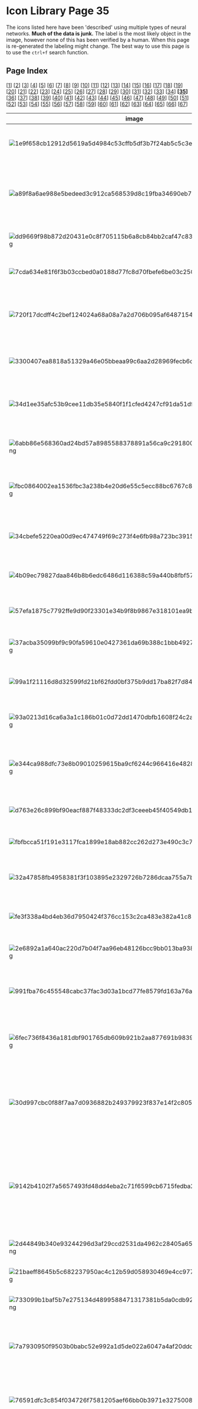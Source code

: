 # Icon Library Page 35

The icons listed here have been 'described' using multiple types of neural networks. **Much of the data is junk.** The label is the most likely object in the image, however none of this has been verified by a human. When this page is re-generated the labeling might change.
The best way to use this page is to use the `ctrl+f` search function.

## Page Index

[[1](/docs/toyo/icons/icon_library_page_01.md)] [[2](/docs/toyo/icons/icon_library_page_02.md)] [[3](/docs/toyo/icons/icon_library_page_03.md)] [[4](/docs/toyo/icons/icon_library_page_04.md)] [[5](/docs/toyo/icons/icon_library_page_05.md)] [[6](/docs/toyo/icons/icon_library_page_06.md)] [[7](/docs/toyo/icons/icon_library_page_07.md)] [[8](/docs/toyo/icons/icon_library_page_08.md)] [[9](/docs/toyo/icons/icon_library_page_09.md)] [[10](/docs/toyo/icons/icon_library_page_10.md)] [[11](/docs/toyo/icons/icon_library_page_11.md)] [[12](/docs/toyo/icons/icon_library_page_12.md)] [[13](/docs/toyo/icons/icon_library_page_13.md)] [[14](/docs/toyo/icons/icon_library_page_14.md)] [[15](/docs/toyo/icons/icon_library_page_15.md)] [[16](/docs/toyo/icons/icon_library_page_16.md)] [[17](/docs/toyo/icons/icon_library_page_17.md)] [[18](/docs/toyo/icons/icon_library_page_18.md)] [[19](/docs/toyo/icons/icon_library_page_19.md)] [[20](/docs/toyo/icons/icon_library_page_20.md)] [[21](/docs/toyo/icons/icon_library_page_21.md)] [[22](/docs/toyo/icons/icon_library_page_22.md)] [[23](/docs/toyo/icons/icon_library_page_23.md)] [[24](/docs/toyo/icons/icon_library_page_24.md)] [[25](/docs/toyo/icons/icon_library_page_25.md)] [[26](/docs/toyo/icons/icon_library_page_26.md)] [[27](/docs/toyo/icons/icon_library_page_27.md)] [[28](/docs/toyo/icons/icon_library_page_28.md)] [[29](/docs/toyo/icons/icon_library_page_29.md)] [[30](/docs/toyo/icons/icon_library_page_30.md)] [[31](/docs/toyo/icons/icon_library_page_31.md)] [[32](/docs/toyo/icons/icon_library_page_32.md)] [[33](/docs/toyo/icons/icon_library_page_33.md)] [[34](/docs/toyo/icons/icon_library_page_34.md)] **[[35](/docs/toyo/icons/icon_library_page_35.md)]** [[36](/docs/toyo/icons/icon_library_page_36.md)] [[37](/docs/toyo/icons/icon_library_page_37.md)] [[38](/docs/toyo/icons/icon_library_page_38.md)] [[39](/docs/toyo/icons/icon_library_page_39.md)] [[40](/docs/toyo/icons/icon_library_page_40.md)] [[41](/docs/toyo/icons/icon_library_page_41.md)] [[42](/docs/toyo/icons/icon_library_page_42.md)] [[43](/docs/toyo/icons/icon_library_page_43.md)] [[44](/docs/toyo/icons/icon_library_page_44.md)] [[45](/docs/toyo/icons/icon_library_page_45.md)] [[46](/docs/toyo/icons/icon_library_page_46.md)] [[47](/docs/toyo/icons/icon_library_page_47.md)] [[48](/docs/toyo/icons/icon_library_page_48.md)] [[49](/docs/toyo/icons/icon_library_page_49.md)] [[50](/docs/toyo/icons/icon_library_page_50.md)] [[51](/docs/toyo/icons/icon_library_page_51.md)] [[52](/docs/toyo/icons/icon_library_page_52.md)] [[53](/docs/toyo/icons/icon_library_page_53.md)] [[54](/docs/toyo/icons/icon_library_page_54.md)] [[55](/docs/toyo/icons/icon_library_page_55.md)] [[56](/docs/toyo/icons/icon_library_page_56.md)] [[57](/docs/toyo/icons/icon_library_page_57.md)] [[58](/docs/toyo/icons/icon_library_page_58.md)] [[59](/docs/toyo/icons/icon_library_page_59.md)] [[60](/docs/toyo/icons/icon_library_page_60.md)] [[61](/docs/toyo/icons/icon_library_page_61.md)] [[62](/docs/toyo/icons/icon_library_page_62.md)] [[63](/docs/toyo/icons/icon_library_page_63.md)] [[64](/docs/toyo/icons/icon_library_page_64.md)] [[65](/docs/toyo/icons/icon_library_page_65.md)] [[66](/docs/toyo/icons/icon_library_page_66.md)] [[67](/docs/toyo/icons/icon_library_page_67.md)] 

| image | labels |
| - | - |
| ![1e9f658cb12912d5619a5d4984c53cffb5df3b7f24ab5c5c3e050e442b46c51d.png](/img/icons/1e9f658cb12912d5619a5d4984c53cffb5df3b7f24ab5c5c3e050e442b46c51d.png) | panpipe, phone, shoji, panpipe, panpipe, pandean pipe, syrinx, shoji |
| ![a89f8a6ae988e5bedeed3c912ca568539d8c19fba34690eb7955475ce00e2e3f.png](/img/icons/a89f8a6ae988e5bedeed3c912ca568539d8c19fba34690eb7955475ce00e2e3f.png) | waffle iron, person, sunscreen, prayer rug, slot, one-armed bandit, clog, geta, patten, sabot |
| ![dd9669f98b872d20431e0c8f705115b6a8cb84bb2caf47c83a86079dbdad3188.png](/img/icons/dd9669f98b872d20431e0c8f705115b6a8cb84bb2caf47c83a86079dbdad3188.png) | sunscreen, person, packet, patas, barrel, cask, packet |
| ![7cda634e81f6f3b03ccbed0a0188d77fc8d70fbefe6be03c2500ace4e17a7b4a.png](/img/icons/7cda634e81f6f3b03ccbed0a0188d77fc8d70fbefe6be03c2500ace4e17a7b4a.png) | slide rule, book, slot, safety pin, slide rule, slipstick, packet |
| ![720f17dcdff4c2bef124024a68a08a7a2d706b095af6487154be3952d96efe88.png](/img/icons/720f17dcdff4c2bef124024a68a08a7a2d706b095af6487154be3952d96efe88.png) | screen, phone, magnetic compass, screen, packet, hand-held computer, hand-held microcomputer |
| ![3300407ea8818a51329a46e05bbeaa99c6aa2d28969fecb6d2eabe04b4f46c39.png](/img/icons/3300407ea8818a51329a46e05bbeaa99c6aa2d28969fecb6d2eabe04b4f46c39.png) | fire screen, cat, chiffonier, chain saw, fire screen, fireguard, chain saw, chainsaw |
| ![34d1ee35afc53b9cee11db35e5840f1f1cfed4247cf91da51df8157573837b7d.png](/img/icons/34d1ee35afc53b9cee11db35e5840f1f1cfed4247cf91da51df8157573837b7d.png) | rock beauty, sun, ping-pong ball, knee pad, shield, buckler, panpipe, pandean pipe, syrinx |
| ![6abb86e568360ad24bd57a8985588378891a56ca9c29180001991e56c273c0b4.png](/img/icons/6abb86e568360ad24bd57a8985588378891a56ca9c29180001991e56c273c0b4.png) | oil filter, person, oil filter, oil filter, chain saw, chainsaw, jersey, T-shirt, tee shirt |
| ![fbc0864002ea1536fbc3a238b4e20d6e55c5ecc88bc6767c89626b565a2ce8d9.png](/img/icons/fbc0864002ea1536fbc3a238b4e20d6e55c5ecc88bc6767c89626b565a2ce8d9.png) | theater curtain, person, theater curtain, prayer rug, panpipe, pandean pipe, syrinx, packet |
| ![34cbefe5220ea00d9ec474749f69c273f4e6fb98a723bc3915c7ed915bf0b640.png](/img/icons/34cbefe5220ea00d9ec474749f69c273f4e6fb98a723bc3915c7ed915bf0b640.png) | ocarina, cat, apron, ocarina, safety pin, hand-held computer, hand-held microcomputer |
| ![4b09ec79827daa846b8b6edc6486d116388c59a440b8fbf57590231fbee4058f.png](/img/icons/4b09ec79827daa846b8b6edc6486d116388c59a440b8fbf57590231fbee4058f.png) | ocarina, person, maraca, ocarina, comic book, packet |
| ![57efa1875c7792ffe9d90f23301e34b9f8b9867e318101ea9b00cc0cc11c049e.png](/img/icons/57efa1875c7792ffe9d90f23301e34b9f8b9867e318101ea9b00cc0cc11c049e.png) | ocarina, person, chain saw, ocarina, comic book, ocarina, sweet potato |
| ![37acba35099bf9c90fa59610e0427361da69b388c1bbb4927a8670f5a3d3e323.png](/img/icons/37acba35099bf9c90fa59610e0427361da69b388c1bbb4927a8670f5a3d3e323.png) | bearskin, person, packet, bearskin, bearskin, busby, shako, packet |
| ![99a1f21116d8d32599fd21bf62fdd0bf375b9dd17ba82f7d845528dc31cdb1a6.png](/img/icons/99a1f21116d8d32599fd21bf62fdd0bf375b9dd17ba82f7d845528dc31cdb1a6.png) | nematode, person, envelope, whistle, envelope, kite |
| ![93a0213d16ca6a3a1c186b01c0d72dd1470dbfb1608f24c2a4845e84c9e3d46b.png](/img/icons/93a0213d16ca6a3a1c186b01c0d72dd1470dbfb1608f24c2a4845e84c9e3d46b.png) | ocarina, person, Band Aid, Windsor tie, comic book, packet |
| ![e344ca988dfc73e8b09010259615ba9cf6244c966416e4828a0308bf200da089.png](/img/icons/e344ca988dfc73e8b09010259615ba9cf6244c966416e4828a0308bf200da089.png) | power drill, person, thresher, whistle, knot, thresher, thrasher, threshing machine |
| ![d763e26c899bf90eacf887f48333dc2df3ceeeb45f40549db1d6ead080fdac31.png](/img/icons/d763e26c899bf90eacf887f48333dc2df3ceeeb45f40549db1d6ead080fdac31.png) | sunscreen, person, ocarina, ocarina, packet, packet |
| ![fbfbcca51f191e3117fca1899e18ab882cc262d273e490c3c7b9d762fc58640b.png](/img/icons/fbfbcca51f191e3117fca1899e18ab882cc262d273e490c3c7b9d762fc58640b.png) | ocarina, person, combination lock, safety pin, nipple, packet |
| ![32a47858fb4958381f3f103895e2329726b7286dcaa755a7bb95c8680f6fc499.png](/img/icons/32a47858fb4958381f3f103895e2329726b7286dcaa755a7bb95c8680f6fc499.png) | ocarina, dog, chain saw, chain saw, chain saw, chainsaw, chain saw, chainsaw |
| ![fe3f338a4bd4eb36d7950424f376cc153c2ca483e382a41c836596f8a9043cdc.png](/img/icons/fe3f338a4bd4eb36d7950424f376cc153c2ca483e382a41c836596f8a9043cdc.png) | chain saw, phone, lotion, chain saw, chain saw, chainsaw, analog clock |
| ![2e6892a1a640ac220d7b04f7aa96eb48126bcc9bb013ba938b1c9d580076a1f3.png](/img/icons/2e6892a1a640ac220d7b04f7aa96eb48126bcc9bb013ba938b1c9d580076a1f3.png) | tobacco shop, person, nipple, ocarina, comic book, packet |
| ![991fba76c455548cabc37fac3d03a1bcd77fe8579fd163a76ac417cb964d3ffc.png](/img/icons/991fba76c455548cabc37fac3d03a1bcd77fe8579fd163a76ac417cb964d3ffc.png) | lipstick, person, pick, face powder, pick, plectrum, plectron, ping-pong ball |
| ![6fec736f8436a181dbf901765db609b921b2aa877691b9839b780b93b9801e2e.png](/img/icons/6fec736f8436a181dbf901765db609b921b2aa877691b9839b780b93b9801e2e.png) | sunscreen, person, packet, nipple, ski, orangutan, orang, orangutang, Pongo pygmaeus |
| ![30d997cbc0f88f7aa7d0936882b249379923f837e14f2c8053bd491f04a68f59.png](/img/icons/30d997cbc0f88f7aa7d0936882b249379923f837e14f2c8053bd491f04a68f59.png) | sunscreen, person, wall clock, ocarina, screen, CRT screen, orangutan, orang, orangutang, Pongo pygmaeus |
| ![9142b4102f7a5657493fd48dd4eba2c71f6599cb6715fedba254ea6609abcde6.png](/img/icons/9142b4102f7a5657493fd48dd4eba2c71f6599cb6715fedba254ea6609abcde6.png) | hand-held computer, spaceship, hand-held computer, chain saw, hand-held computer, hand-held microcomputer, hand-held computer, hand-held microcomputer |
| ![2d44849b340e93244296d3af29ccd2531da4962c28405a6527e12968fb39201b.png](/img/icons/2d44849b340e93244296d3af29ccd2531da4962c28405a6527e12968fb39201b.png) | slot, person, packet, packet, packet, packet |
| ![21baeff8645b5c682237950ac4c12b59d058930469e4cc97766942dc0fa7c2a0.png](/img/icons/21baeff8645b5c682237950ac4c12b59d058930469e4cc97766942dc0fa7c2a0.png) | lotion, person, hair spray, sunscreen, hair spray, hair spray |
| ![733099b1baf5b7e275134d4899588471317381b5da0cdb922225ba7f40a4c822.png](/img/icons/733099b1baf5b7e275134d4899588471317381b5da0cdb922225ba7f40a4c822.png) | barrel, person, gong, barrel, milk can, whiskey jug |
| ![7a7930950f9503b0babc52e992a1d5de022a6047a4af20ddc484c0fad50dfd9e.png](/img/icons/7a7930950f9503b0babc52e992a1d5de022a6047a4af20ddc484c0fad50dfd9e.png) | sunscreen, person, milk can, milk can, chimpanzee, chimp, Pan troglodytes, Brabancon griffon |
| ![76591dfc3c854f034726f7581205aef66bb0b3971e3275008c8b524cfd0656ac.png](/img/icons/76591dfc3c854f034726f7581205aef66bb0b3971e3275008c8b524cfd0656ac.png) | hourglass, person, space shuttle, lotion, jersey, T-shirt, tee shirt, chain saw, chainsaw |
| ![072c8895690750a9e9ca6796c34ff4d1f9720e9c28fa41d9f410b234dd4a1cec.png](/img/icons/072c8895690750a9e9ca6796c34ff4d1f9720e9c28fa41d9f410b234dd4a1cec.png) | power drill, person, sunscreen, sunscreen, chain saw, chainsaw, book jacket, dust cover, dust jacket, dust wrapper |
| ![4303b8486cc36ddfb9fe9671d6e4bdce72ebd1403833d77a2fdad1fa8b725448.png](/img/icons/4303b8486cc36ddfb9fe9671d6e4bdce72ebd1403833d77a2fdad1fa8b725448.png) | whistle, person, analog clock, whistle, chain saw, chainsaw, analog clock |
| ![ff3eba487900e70de046e8e112dac13b8bdca9c32eea66fc67ca783652187793.png](/img/icons/ff3eba487900e70de046e8e112dac13b8bdca9c32eea66fc67ca783652187793.png) | screen, person, analog clock, croquet ball, analog clock, espresso maker |
| ![9fed8a1a3887abe4824dfd1402b1ee2017642048458d0c24538c3222e12bbba8.png](/img/icons/9fed8a1a3887abe4824dfd1402b1ee2017642048458d0c24538c3222e12bbba8.png) | slot, person, wall clock, stopwatch, pick, plectrum, plectron, analog clock |
| ![a3bedcd2dd8be93e25aa4f272f7cd143127dffcfb6cda390a08da1dea87d8fd7.png](/img/icons/a3bedcd2dd8be93e25aa4f272f7cd143127dffcfb6cda390a08da1dea87d8fd7.png) | slot, person, slot, tobacco shop, slot, one-armed bandit, slot, one-armed bandit |
| ![920f31ffd48db445a4f496598bb16fec37eaa8997c21e6ced71efb7ea33939ec.png](/img/icons/920f31ffd48db445a4f496598bb16fec37eaa8997c21e6ced71efb7ea33939ec.png) | digital watch, flower, maraca, whistle, maraca, maraca |
| ![ece938349bfc08c6a257df64383009ef85c57de31d5a9ae9fadd434b7fe97ad5.png](/img/icons/ece938349bfc08c6a257df64383009ef85c57de31d5a9ae9fadd434b7fe97ad5.png) | panpipe, cat, prayer rug, EntleBucher, pick, plectrum, plectron, comic book |
| ![bbd0fcfcf989254ca45e12b763030773284e7fcb4c34afaf1632ec4d589997b0.png](/img/icons/bbd0fcfcf989254ca45e12b763030773284e7fcb4c34afaf1632ec4d589997b0.png) | whistle, person, harmonica, chain saw, chain saw, chainsaw, chain saw, chainsaw |
| ![015c506e3acac2164c267213a9f78fe96184586af4f247189cfb6254fe216dfe.png](/img/icons/015c506e3acac2164c267213a9f78fe96184586af4f247189cfb6254fe216dfe.png) | digital clock, person, digital clock, digital clock, pick, plectrum, plectron, analog clock |
| ![6caba479d56bb94becab64d1bf6af6d0e1d9bc23c59bd36659253b765680615f.png](/img/icons/6caba479d56bb94becab64d1bf6af6d0e1d9bc23c59bd36659253b765680615f.png) | waffle iron, person, packet, bearskin, letter opener, paper knife, paperknife, bearskin, busby, shako |
| ![a5048c10aed75ea02588b302d52a025bf5ec88c3c6224e807925973915d00d24.png](/img/icons/a5048c10aed75ea02588b302d52a025bf5ec88c3c6224e807925973915d00d24.png) | chain saw, dog, slot, hand-held computer, pick, plectrum, plectron, chain saw, chainsaw |
| ![6c908542b8a57aa5b800e5f37d539e930920b9e3df67a8bbe91d8522c233d82c.png](/img/icons/6c908542b8a57aa5b800e5f37d539e930920b9e3df67a8bbe91d8522c233d82c.png) | chain saw, tree, whiskey jug, lesser panda, gibbon, Hylobates lar, chain saw, chainsaw |
| ![f9c59839c76fdd41886600ef796eea47f68b660570242df0de7bb18221d0e0a7.png](/img/icons/f9c59839c76fdd41886600ef796eea47f68b660570242df0de7bb18221d0e0a7.png) | whistle, spaceship, passenger car, whistle, book jacket, dust cover, dust jacket, dust wrapper, packet |
| ![04c271fd48dddbfdf00badb66e5c3603bf46064b94eae3d0ff65ad99230fa404.png](/img/icons/04c271fd48dddbfdf00badb66e5c3603bf46064b94eae3d0ff65ad99230fa404.png) | oboe, person, analog clock, whistle, maraca, maraca |
| ![9d34c3b080b22a44881f843710a30e19ba0e55a6054bbe46fa157bb8fa26cc89.png](/img/icons/9d34c3b080b22a44881f843710a30e19ba0e55a6054bbe46fa157bb8fa26cc89.png) | ocarina, cat, analog clock, ocarina, packet, teddy, teddy bear |
| ![f906329f26e0529db3ba3e16c6261543db892c1c9a202e014bd46f222263a507.png](/img/icons/f906329f26e0529db3ba3e16c6261543db892c1c9a202e014bd46f222263a507.png) | ocarina, person, Japanese spaniel, otterhound, jersey, T-shirt, tee shirt, clog, geta, patten, sabot |
| ![7407d710abe8dddd8d76f3f003f73b7795547bef04ca56e1d497b3c39262c099.png](/img/icons/7407d710abe8dddd8d76f3f003f73b7795547bef04ca56e1d497b3c39262c099.png) | ocarina, person, nipple, maraca, thresher, thrasher, threshing machine, barrel, cask |
| ![26b6e3472a7fd1e280c1a00c49b0d9f04fc0865298db9ebe432fcc6b4d2e0065.png](/img/icons/26b6e3472a7fd1e280c1a00c49b0d9f04fc0865298db9ebe432fcc6b4d2e0065.png) | muzzle, cat, teddy, lesser panda, bearskin, busby, shako, teddy, teddy bear |
| ![5727cd5c301a0c054234c4202ac409b2491f77f2302c40b37c1c058da0ac3dd1.png](/img/icons/5727cd5c301a0c054234c4202ac409b2491f77f2302c40b37c1c058da0ac3dd1.png) | pill bottle, sun, whistle, whistle, hatchet, spatula |
| ![0a3b0d2430ade497e729f4f6ca440c788a534a635d37a3e17036a638dce52631.png](/img/icons/0a3b0d2430ade497e729f4f6ca440c788a534a635d37a3e17036a638dce52631.png) | revolver, car, slot, slot, slot, one-armed bandit, slot, one-armed bandit |
| ![b8257e33e1cf0456ba3f8a8d46b26529769f2496ccbf347a48cc3954b5720262.png](/img/icons/b8257e33e1cf0456ba3f8a8d46b26529769f2496ccbf347a48cc3954b5720262.png) | digital clock, phone, remote control, remote control, pick, plectrum, plectron, Windsor tie |
| ![bc69a3a0ed7bb3842d992941622db27b52842a1a6a4e64ca05f12203dc58395c.png](/img/icons/bc69a3a0ed7bb3842d992941622db27b52842a1a6a4e64ca05f12203dc58395c.png) | bell pepper, person, whistle, velvet, pick, plectrum, plectron, packet |
| ![6b212e564483ebe794b0e0d147c30839c56216fee03d2dd927044b9c3d02c334.png](/img/icons/6b212e564483ebe794b0e0d147c30839c56216fee03d2dd927044b9c3d02c334.png) | ocarina, person, lighter, sunscreen, panpipe, pandean pipe, syrinx, packet |
| ![70512e79a0faec1693c52c14178834a972f31d09ced6b68fc02cceb81230bdeb.png](/img/icons/70512e79a0faec1693c52c14178834a972f31d09ced6b68fc02cceb81230bdeb.png) | scoreboard, person, lotion, sunscreen, pick, plectrum, plectron, chain saw, chainsaw |
| ![57820b2486140b88a858dc0a76d94be4fc7082b0b1bdbd67c27a9853666191bb.png](/img/icons/57820b2486140b88a858dc0a76d94be4fc7082b0b1bdbd67c27a9853666191bb.png) | screen, person, screen, rock beauty, pick, plectrum, plectron, analog clock |
| ![7bbd32710e25b5404704a680abe239b651cc526ad2623479564e6cb4dde5eeae.png](/img/icons/7bbd32710e25b5404704a680abe239b651cc526ad2623479564e6cb4dde5eeae.png) | digital clock, person, book jacket, nipple, comic book, ocarina, sweet potato |
| ![c45aa1b15ba5f3872cbff00c069005600773a91571047d2a21b0256e6311b84a.png](/img/icons/c45aa1b15ba5f3872cbff00c069005600773a91571047d2a21b0256e6311b84a.png) | digital clock, cat, milk can, cocktail shaker, Madagascar cat, ring-tailed lemur, Lemur catta, espresso maker |
| ![cedbfe5d928541aebcccf974efce770f1b490a27ebf242d45988507995903d25.png](/img/icons/cedbfe5d928541aebcccf974efce770f1b490a27ebf242d45988507995903d25.png) | switch, person, lotion, sunscreen, slot, one-armed bandit, lotion |
| ![c74e273ed5026f46db1d712666b45f55d113dfd52da1f538a1e61cec330319f4.png](/img/icons/c74e273ed5026f46db1d712666b45f55d113dfd52da1f538a1e61cec330319f4.png) | hourglass, sun, shield, analog clock, shield, buckler, shield, buckler |
| ![2df37cdd1ac803ce1e8c1465d44db3ac52b117a40e4d3545fed49912c061f7ae.png](/img/icons/2df37cdd1ac803ce1e8c1465d44db3ac52b117a40e4d3545fed49912c061f7ae.png) | digital clock, person, analog clock, face powder, pick, plectrum, plectron, abaya |
| ![5ccc904cd9d4948b57dbdc38585131a5e9e19ebf6b86422a23e020575fd32a3f.png](/img/icons/5ccc904cd9d4948b57dbdc38585131a5e9e19ebf6b86422a23e020575fd32a3f.png) | digital clock, person, digital clock, digital clock, digital clock, digital clock |
| ![b4bf0385c71c1ac605ed95d5a339c01e0fa7b1631a772e014e56cc34ada4935a.png](/img/icons/b4bf0385c71c1ac605ed95d5a339c01e0fa7b1631a772e014e56cc34ada4935a.png) | digital clock, tree, whistle, shoji, lighter, light, igniter, ignitor, scoreboard |
| ![cd798a94fa3b780a4afaa674c102c66b34df27b0d41f2de4ea8b227c6f0d61cd.png](/img/icons/cd798a94fa3b780a4afaa674c102c66b34df27b0d41f2de4ea8b227c6f0d61cd.png) | remote control, dog, ocarina, analog clock, Saint Bernard, St Bernard, analog clock |
| ![5173e2d475e59653ac8edd04f05b180b30540b532e018c7f5b23f0b9b0c7dbc2.png](/img/icons/5173e2d475e59653ac8edd04f05b180b30540b532e018c7f5b23f0b9b0c7dbc2.png) | nipple, person, nipple, cleaver, hair slide, cleaver, meat cleaver, chopper |
| ![d2b62da9b9c1d1c13da4c151ce8aee1803049d98a1a5861b5b797ab7003d3845.png](/img/icons/d2b62da9b9c1d1c13da4c151ce8aee1803049d98a1a5861b5b797ab7003d3845.png) | lemon, person, spaghetti squash, spaghetti squash, nematode, nematode worm, roundworm, nematode, nematode worm, roundworm |
| ![28ecc4a49e8c1913be47df15b8807c5aab180c39e917755aacb58cbe1c8d2ea3.png](/img/icons/28ecc4a49e8c1913be47df15b8807c5aab180c39e917755aacb58cbe1c8d2ea3.png) | stopwatch, person, pick, pick, comic book, ocarina, sweet potato |
| ![39366d026755931e2bd4058fe06677a4a13b5a43b0533534c1c5342be10d8b2b.png](/img/icons/39366d026755931e2bd4058fe06677a4a13b5a43b0533534c1c5342be10d8b2b.png) | switch, tree, punching bag, bearskin, pick, plectrum, plectron, digital clock |
| ![dff80dde9874ff9e7b1c50cc588504ee20716d0aca9704196efbf74b2a4680c5.png](/img/icons/dff80dde9874ff9e7b1c50cc588504ee20716d0aca9704196efbf74b2a4680c5.png) | analog clock, person, lipstick, matchstick, safety pin, pinwheel |
| ![6afb66e4d09e570b44fbff7bf8d52e5797279bc1c17f708b3ebed5c70ad1b199.png](/img/icons/6afb66e4d09e570b44fbff7bf8d52e5797279bc1c17f708b3ebed5c70ad1b199.png) | assault rifle, person, analog clock, analog clock, three-toed sloth, ai, Bradypus tridactylus, analog clock |
| ![a790ce1d1763a05071ab506f12b5b39e4c6219bfa462bb44f50f59e107260d12.png](/img/icons/a790ce1d1763a05071ab506f12b5b39e4c6219bfa462bb44f50f59e107260d12.png) | school bus, person, waffle iron, chain saw, chain saw, chainsaw, stopwatch, stop watch |
| ![073d91766de44e5f5f0c8c28912e94b2bceac456b540f9273d22323b28a960c0.png](/img/icons/073d91766de44e5f5f0c8c28912e94b2bceac456b540f9273d22323b28a960c0.png) | screen, person, cleaver, web site, binder, ring-binder, binder, ring-binder |
| ![03e5b510b383016758c43fd02b5c890c3ed9274a4525ad609e6136539a78f5da.png](/img/icons/03e5b510b383016758c43fd02b5c890c3ed9274a4525ad609e6136539a78f5da.png) | switch, phone, analog clock, analog clock, analog clock, analog clock |
| ![e5f6deaacdd822e42bc53271d4f4713df3945f91f5347692f123b292edddc7a8.png](/img/icons/e5f6deaacdd822e42bc53271d4f4713df3945f91f5347692f123b292edddc7a8.png) | Windsor tie, person, ocarina, ocarina, book jacket, dust cover, dust jacket, dust wrapper, Windsor tie |
| ![0c992b62b68c37ce09ef74cab966eab3d5c81c223fa5c5d4c23b0ac5f0721e01.png](/img/icons/0c992b62b68c37ce09ef74cab966eab3d5c81c223fa5c5d4c23b0ac5f0721e01.png) | screen, person, puck, slot, Band Aid, slot, one-armed bandit |
| ![640619ac2e770da24bb08428465b3efa6f66af27715ff7e57ba41c4115c2e0fc.png](/img/icons/640619ac2e770da24bb08428465b3efa6f66af27715ff7e57ba41c4115c2e0fc.png) | hand-held computer, spaceship, digital watch, moving van, cassette player, hand-held computer, hand-held microcomputer |
| ![d8181dae58ffe1fa641987b798e774c5d16efcf811cc16ccc61fadab7b3497bf.png](/img/icons/d8181dae58ffe1fa641987b798e774c5d16efcf811cc16ccc61fadab7b3497bf.png) | web site, person, lotion, safety pin, slide rule, slipstick, web site, website, internet site, site |
| ![e9d74797116f578ef96a56349546925bc1efd7975dc02589f6e5ecdf92da1060.png](/img/icons/e9d74797116f578ef96a56349546925bc1efd7975dc02589f6e5ecdf92da1060.png) | assault rifle, person, chain saw, cleaver, assault rifle, assault gun, chain saw, chainsaw |
| ![a9cd5a64b5ba9b9f43546f5a8cd09a575f0471fc935edca769c28f7c2548fd2c.png](/img/icons/a9cd5a64b5ba9b9f43546f5a8cd09a575f0471fc935edca769c28f7c2548fd2c.png) | ocarina, person, stopwatch, oil filter, panpipe, pandean pipe, syrinx, drum, membranophone, tympan |
| ![de9760d92eca35b9bfd52b78c911ed8687095b2864a889510b82d75a777a7805.png](/img/icons/de9760d92eca35b9bfd52b78c911ed8687095b2864a889510b82d75a777a7805.png) | sunscreen, person, digital watch, sunscreen, nipple, stopwatch, stop watch |
| ![94d7695905d774b4d4d716aa23e9a3d109a7ed84783273eb2a3c2971ce15abb3.png](/img/icons/94d7695905d774b4d4d716aa23e9a3d109a7ed84783273eb2a3c2971ce15abb3.png) | whistle, person, analog clock, wall clock, comic book, stopwatch, stop watch |
| ![6101df9710cb0d3f43df48f788ba47623803b905f3dd105914c7b0b0e70e87a6.png](/img/icons/6101df9710cb0d3f43df48f788ba47623803b905f3dd105914c7b0b0e70e87a6.png) | ocarina, person, nipple, ocarina, safety pin, packet |
| ![0d9836f136a72a1bdb07507713d818bf65834bdcd9a9802e558b5c93a63ffd01.png](/img/icons/0d9836f136a72a1bdb07507713d818bf65834bdcd9a9802e558b5c93a63ffd01.png) | digital watch, person, chain saw, ocarina, bearskin, busby, shako, ocarina, sweet potato |
| ![96d9d7742585afed07c43930f25912999ad09530c749213f6d704fa7337dfe7f.png](/img/icons/96d9d7742585afed07c43930f25912999ad09530c749213f6d704fa7337dfe7f.png) | sunscreen, person, chain saw, sunscreen, bearskin, busby, shako, whistle |
| ![6a9a120c493ff8bd7315ddbc9c6247f7c42f1ae3bdc428961cecf5de1f8091d5.png](/img/icons/6a9a120c493ff8bd7315ddbc9c6247f7c42f1ae3bdc428961cecf5de1f8091d5.png) | spatula, spaceship, revolver, whistle, whistle, whistle |
| ![2f23f9e774afea027282e296c7e718bfb8895a39d0b231a6d2cab7d19c8980fe.png](/img/icons/2f23f9e774afea027282e296c7e718bfb8895a39d0b231a6d2cab7d19c8980fe.png) | spotlight, person, whiskey jug, plunger, whiskey jug, punching bag, punch bag, punching ball, punchball |
| ![de544c3ff5bdad516f5b748f64183cf84140dbc94e11cfe8cb9d00f2612f8ff5.png](/img/icons/de544c3ff5bdad516f5b748f64183cf84140dbc94e11cfe8cb9d00f2612f8ff5.png) | digital clock, person, Band Aid, whistle, panpipe, pandean pipe, syrinx, chain saw, chainsaw |
| ![e7bee7d7cc0d04b51edada6dd276cf94cf22cad7b475d3f76818e8c8f80c4e56.png](/img/icons/e7bee7d7cc0d04b51edada6dd276cf94cf22cad7b475d3f76818e8c8f80c4e56.png) | barometer, person, clog, barrel, bearskin, busby, shako, whiskey jug |
| ![39abbed9bb9e27dc5b6aca5358de7b3015ad267f62526b102753344e96600a19.png](/img/icons/39abbed9bb9e27dc5b6aca5358de7b3015ad267f62526b102753344e96600a19.png) | maraca, tree, maraca, maraca, maraca, table lamp |
| ![f8b749f234b36e36b10ffaf500af2ddd23d0200e3dd790fb07278b9f1ebebc32.png](/img/icons/f8b749f234b36e36b10ffaf500af2ddd23d0200e3dd790fb07278b9f1ebebc32.png) | sunscreen, person, sunscreen, frying pan, langur, chain saw, chainsaw |
| ![3974d111441b8bfa03dde48667d5ecfb51c1712de5d334444080b28b13269014.png](/img/icons/3974d111441b8bfa03dde48667d5ecfb51c1712de5d334444080b28b13269014.png) | dugong, person, nematode, nematode, analog clock, nematode, nematode worm, roundworm |
| ![a0ad0058a2f3aa1e732ee2ca56963185a1e1f059468ffc251759fd124214a5bc.png](/img/icons/a0ad0058a2f3aa1e732ee2ca56963185a1e1f059468ffc251759fd124214a5bc.png) | stopwatch, person, barometer, pick, otterhound, otter hound, stopwatch, stop watch |
| ![cfc82443266b69099e66c8d81c0aafff3462847f8043a2b5deb9f200502e0017.png](/img/icons/cfc82443266b69099e66c8d81c0aafff3462847f8043a2b5deb9f200502e0017.png) | digital clock, phone, digital clock, rule, web site, website, internet site, site, plate rack |
| ![2732f309d82b7ea81730cf63d8d11914eefef0139627258b8b9606b4397bce87.png](/img/icons/2732f309d82b7ea81730cf63d8d11914eefef0139627258b8b9606b4397bce87.png) | pick, person, pick, pick, pick, plectrum, plectron, pick, plectrum, plectron |
| ![bce4a55e5569191c7284f159b6e6176a4fe61619dd9692898698160d14ab3155.png](/img/icons/bce4a55e5569191c7284f159b6e6176a4fe61619dd9692898698160d14ab3155.png) | panpipe, phone, plunger, spatula, nail, nail |
| ![4a6e30436afc855a9733695fd07dfde26f53b29bf9ff8f84d758f54f47d1f7bb.png](/img/icons/4a6e30436afc855a9733695fd07dfde26f53b29bf9ff8f84d758f54f47d1f7bb.png) | ocarina, person, remote control, ocarina, stopwatch, stop watch, hand-held computer, hand-held microcomputer |
| ![f51cd9371a153e3bbb828a70294ea6af311dfd4e268bf2dd773b7107b4a554bc.png](/img/icons/f51cd9371a153e3bbb828a70294ea6af311dfd4e268bf2dd773b7107b4a554bc.png) | digital clock, phone, nipple, nipple, milk can, nipple |
| ![9b33ce07de137d882be5ea616adb3255d8e81a2a5b42a6bcfd20c067f746f927.png](/img/icons/9b33ce07de137d882be5ea616adb3255d8e81a2a5b42a6bcfd20c067f746f927.png) | space bar, spaceship, digital clock, whistle, book jacket, dust cover, dust jacket, dust wrapper, Band Aid |
| ![a0e3b30eae229972b8a698f195f5de0dc903f0fd75494265ce56555f0e032413.png](/img/icons/a0e3b30eae229972b8a698f195f5de0dc903f0fd75494265ce56555f0e032413.png) | abacus, phone, safety pin, croquet ball, panpipe, pandean pipe, syrinx, packet |
| ![75e143c9843a0bec022b5cfbbfef6cff53d29bc85a9c59dd5eeb2fa9b203abe3.png](/img/icons/75e143c9843a0bec022b5cfbbfef6cff53d29bc85a9c59dd5eeb2fa9b203abe3.png) | bearskin, person, ocarina, Windsor tie, bearskin, busby, shako, maraca |
| ![753788ae7cec8cad2399440af12f83d4556be89b34423687070d5a2cf6831305.png](/img/icons/753788ae7cec8cad2399440af12f83d4556be89b34423687070d5a2cf6831305.png) | screw, person, nail, oboe, hourglass, screw |
